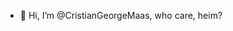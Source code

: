 - 👋 Hi, I’m @CristianGeorgeMaas, who care, heim?
<!---
CristianGeorgeMaas/CristianGeorgeMaas is a ✨ special ✨ repository because its `README.md` (this file) appears on your GitHub profile.
You can click the Preview link to take a look at your changes.
--->
